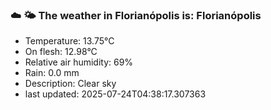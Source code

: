 ### ☁️ 🌤️  The weather in Florianópolis is: Florianópolis

- Temperature: 13.75°C
- On flesh: 12.98°C
- Relative air humidity: 69%
- Rain: 0.0 mm
- Description: Clear sky
- last updated: 2025-07-24T04:38:17.307363
